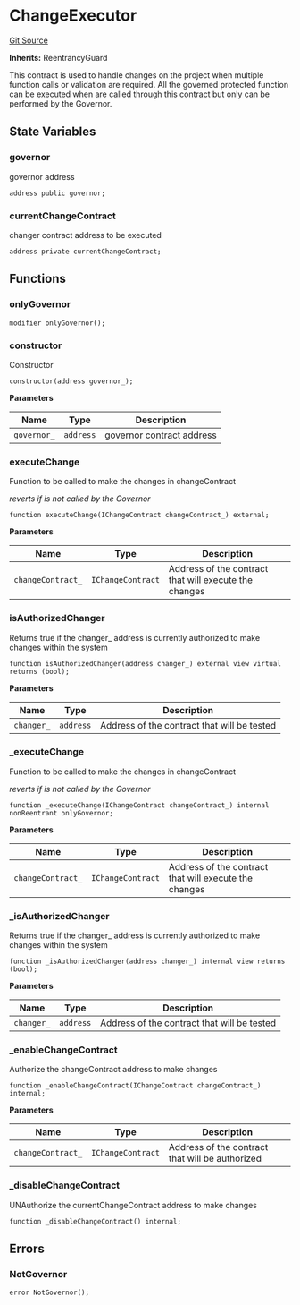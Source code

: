 # ChangeExecutor

[Git Source](https://github.com/rsksmart/builder-incentives-sc/blob/8d997aa4a4ea93bf6baa71a4d68fb991aefa6dc7/src/governance/ChangeExecutor.sol)

**Inherits:** ReentrancyGuard

This contract is used to handle changes on the project when multiple function calls or validation are required. All the
governed protected function can be executed when are called through this contract but only can be performed by the
Governor.

## State Variables

### governor

governor address

```solidity
address public governor;
```

### currentChangeContract

changer contract address to be executed

```solidity
address private currentChangeContract;
```

## Functions

### onlyGovernor

```solidity
modifier onlyGovernor();
```

### constructor

Constructor

```solidity
constructor(address governor_);
```

**Parameters**

| Name        | Type      | Description               |
| ----------- | --------- | ------------------------- |
| `governor_` | `address` | governor contract address |

### executeChange

Function to be called to make the changes in changeContract

_reverts if is not called by the Governor_

```solidity
function executeChange(IChangeContract changeContract_) external;
```

**Parameters**

| Name              | Type              | Description                                           |
| ----------------- | ----------------- | ----------------------------------------------------- |
| `changeContract_` | `IChangeContract` | Address of the contract that will execute the changes |

### isAuthorizedChanger

Returns true if the changer\_ address is currently authorized to make changes within the system

```solidity
function isAuthorizedChanger(address changer_) external view virtual returns (bool);
```

**Parameters**

| Name       | Type      | Description                                 |
| ---------- | --------- | ------------------------------------------- |
| `changer_` | `address` | Address of the contract that will be tested |

### \_executeChange

Function to be called to make the changes in changeContract

_reverts if is not called by the Governor_

```solidity
function _executeChange(IChangeContract changeContract_) internal nonReentrant onlyGovernor;
```

**Parameters**

| Name              | Type              | Description                                           |
| ----------------- | ----------------- | ----------------------------------------------------- |
| `changeContract_` | `IChangeContract` | Address of the contract that will execute the changes |

### \_isAuthorizedChanger

Returns true if the changer\_ address is currently authorized to make changes within the system

```solidity
function _isAuthorizedChanger(address changer_) internal view returns (bool);
```

**Parameters**

| Name       | Type      | Description                                 |
| ---------- | --------- | ------------------------------------------- |
| `changer_` | `address` | Address of the contract that will be tested |

### \_enableChangeContract

Authorize the changeContract address to make changes

```solidity
function _enableChangeContract(IChangeContract changeContract_) internal;
```

**Parameters**

| Name              | Type              | Description                                     |
| ----------------- | ----------------- | ----------------------------------------------- |
| `changeContract_` | `IChangeContract` | Address of the contract that will be authorized |

### \_disableChangeContract

UNAuthorize the currentChangeContract address to make changes

```solidity
function _disableChangeContract() internal;
```

## Errors

### NotGovernor

```solidity
error NotGovernor();
```
